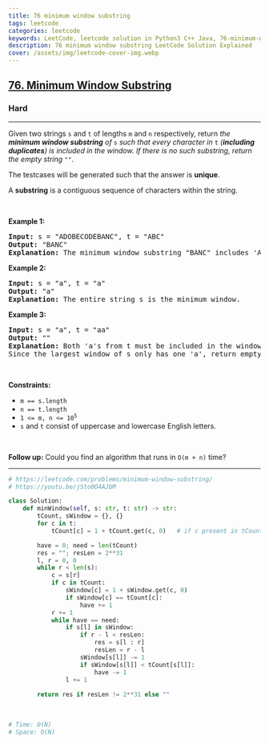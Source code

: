 ```yaml
---
title: 76 minimum window substring
tags: leetcode
categories: leetcode
keywords: LeetCode, leetcode solution in Python3 C++ Java, 76-minimum-window-substring solution
description: 76 minimum window substring LeetCode Solution Explained
cover: /assets/img/leetcode-cover-img.webp
---
```





<h2><a href="https://leetcode.com/problems/minimum-window-substring/">76. Minimum Window Substring</a></h2><h3>Hard</h3><hr><div><p>Given two strings <code>s</code> and <code>t</code> of lengths <code>m</code> and <code>n</code> respectively, return <em>the <strong>minimum window substring</strong> of </em><code>s</code><em> such that every character in </em><code>t</code><em> (<strong>including duplicates</strong>) is included in the window. If there is no such substring</em><em>, return the empty string </em><code>""</code><em>.</em></p>

<p>The testcases will be generated such that the answer is <strong>unique</strong>.</p>

<p>A <strong>substring</strong> is a contiguous sequence of characters within the string.</p>

<p>&nbsp;</p>
<p><strong>Example 1:</strong></p>

<pre><strong>Input:</strong> s = "ADOBECODEBANC", t = "ABC"
<strong>Output:</strong> "BANC"
<strong>Explanation:</strong> The minimum window substring "BANC" includes 'A', 'B', and 'C' from string t.
</pre>

<p><strong>Example 2:</strong></p>

<pre><strong>Input:</strong> s = "a", t = "a"
<strong>Output:</strong> "a"
<strong>Explanation:</strong> The entire string s is the minimum window.
</pre>

<p><strong>Example 3:</strong></p>

<pre><strong>Input:</strong> s = "a", t = "aa"
<strong>Output:</strong> ""
<strong>Explanation:</strong> Both 'a's from t must be included in the window.
Since the largest window of s only has one 'a', return empty string.
</pre>

<p>&nbsp;</p>
<p><strong>Constraints:</strong></p>

<ul>
	<li><code>m == s.length</code></li>
	<li><code>n == t.length</code></li>
	<li><code>1 &lt;= m, n&nbsp;&lt;= 10<sup>5</sup></code></li>
	<li><code>s</code> and <code>t</code> consist of uppercase and lowercase English letters.</li>
</ul>

<p>&nbsp;</p>
<strong>Follow up:</strong> Could you find an algorithm that runs in <code>O(m + n)</code> time?</div>

---




```python
# https://leetcode.com/problems/minimum-window-substring/
# https://youtu.be/jSto0O4AJbM

class Solution:
    def minWindow(self, s: str, t: str) -> str:
        tCount, sWindow = {}, {}
        for c in t:
            tCount[c] = 1 + tCount.get(c, 0)   # if c present in tCount get its count else 0

        have = 0; need = len(tCount)
        res = ""; resLen = 2**31
        l, r = 0, 0
        while r < len(s):
            c = s[r]
            if c in tCount:
                sWindow[c] = 1 + sWindow.get(c, 0)
                if sWindow[c] == tCount[c]:
                    have += 1
            r += 1
            while have == need:
                if s[l] in sWindow:
                    if r - l < resLen:
                        res = s[l : r]
                        resLen = r - l
                    sWindow[s[l]] -= 1
                    if sWindow[s[l]] < tCount[s[l]]: 
                        have -= 1
                l += 1
        
        return res if resLen != 2**31 else ""
        
                
            
# Time: O(N)
# Space: O(N)
```
